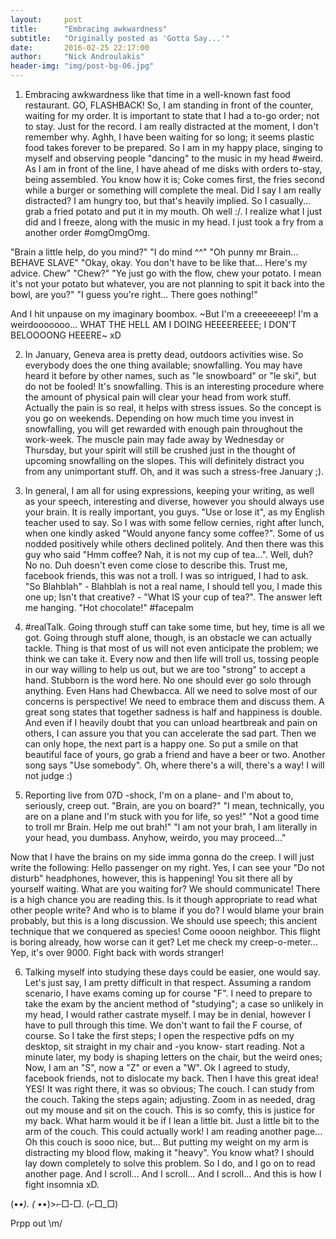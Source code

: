 ```yaml
---
layout:     post
title:      "Embracing awkwardness"
subtitle:   "Originally posted as 'Gotta Say...'"
date:       2016-02-25 22:17:00
author:     "Nick Androulakis"
header-img: "img/post-bg-06.jpg"
---
```


1. Embracing awkwardness like that time in a well-known fast food restaurant. GO, FLASHBACK! So, I am standing in front of the counter, waiting for my order. It is important to state that I had a to-go order; not to stay. Just for the record. I am really distracted at the moment, I don't remember why. Aghh, I have been waiting for so long; it seems plastic food takes forever to be prepared. So I am in my happy place, singing to myself and observing people "dancing" to the music in my head #weird. As I am in front of the line, I have ahead of me disks with orders to-stay, being assembled. You know how it is; Coke comes first, the fries second while a burger or something will complete the meal. Did I say I am really distracted? I am hungry too, but that's heavily implied. So I casually... grab a fried potato and put it in my mouth. Oh well :/. I realize what I just did and I freeze, along with the music in my head. I just took a fry from a another order #omgOmgOmg.

"Brain a little help, do you mind?"
"I do mind ^^"
"Oh punny mr Brain... BEHAVE SLAVE"
"Okay, okay. You don't have to be like that... Here's my advice. Chew"
"Chew?"
"Ye just go with the flow, chew your potato. I mean it's not your potato but whatever, you are not planning to spit it back into the bowl, are you?"
"I guess you're right... There goes nothing!"

And I hit unpause on my imaginary boombox. ~But I'm a creeeeeeep! I'm a weirdooooooo... WHAT THE HELL AM I DOING HEEEEREEEE; I DON'T BELOOOONG HEEERE~ xD

2. In January, Geneva area is pretty dead, outdoors activities wise. So everybody does the one thing available; snowfalling. You may have heard it before by other names, such as "le snowboard" or "le ski", but do not be fooled! It's snowfalling. This is an interesting procedure where the amount of physical pain will clear your head from work stuff. Actually the pain is so real, it helps with stress issues. So the concept is you go on weekends. Depending on how much time you invest in snowfalling, you will get rewarded with enough pain throughout the work-week. The muscle pain may fade away by Wednesday or Thursday, but your spirit will still be crushed just in the thought of upcoming snowfalling on the slopes. This will definitely distract you from any unimportant stuff. Oh, and it was such a stress-free January ;).

3. In general, I am all for using expressions, keeping your writing, as well as your speech, interesting and diverse, however you should always use your brain. It is really important, you guys. "Use or lose it", as my English teacher used to say. So I was with some fellow cernies, right after lunch, when one kindly asked "Would anyone fancy some coffee?". Some of us nodded positively while others declined politely. And then there was this guy who said "Hmm coffee? Nah, it is not my cup of tea...". Well, duh? No no. Duh doesn't even come close to describe this. Trust me, facebook friends, this was not a troll. I was so intrigued, I had to ask. "So Blahblah" - Blahblah is not a real name, I should tell you, I made this one up; Isn't that creative? - "What IS your cup of tea?". The answer left me hanging. "Hot chocolate!" #facepalm

4. #realTalk. Going through stuff can take some time, but hey, time is all we got. Going through stuff alone, though, is an obstacle we can actually tackle. Thing is that most of us will not even anticipate the problem; we think we can take it. Every now and then life will troll us, tossing people in our way willing to help us out, but we are too "strong" to accept a hand. Stubborn is the word here. No one should ever go solo through anything. Even Hans had Chewbacca. All we need to solve most of our concerns is perspective! We need to embrace them and discuss them. A great song states that together sadness is half and happiness is double. And even if I heavily doubt that you can unload heartbreak and pain on others, I can assure you that you can accelerate the sad part. Then we can only hope, the next part is a happy one. So put a smile on that beautiful face of yours, go grab a friend and have a beer or two. Another song says "Use somebody". Oh, where there's a will, there's a way! I will not judge :)

5. Reporting live from 07D -shock, I'm on a plane- and I'm about to, seriously, creep out. "Brain, are you on board?"
"I mean, technically, you are on a plane and I'm stuck with you for life, so yes!"
"Not a good time to troll mr Brain. Help me out brah!"
"l am not your brah, I am literally in your head, you dumbass. Anyhow, weirdo, you may proceed..."

Now that I have the brains on my side imma gonna do the creep. I will just write the following: Hello passenger on my right. Yes, I can see your "Do not disturb" headphones, however, this is happening! You sit there all by yourself waiting. What are you waiting for? We should communicate! There is a high chance you are reading this. Is it though appropriate to read what other people write? And who is to blame if you do? I would blame your brain probably, but this is a long discussion. We should use speech; this ancient technique that we conquered as species! Come oooon neighbor. This flight is boring already, how worse can it get? Let me check my creep-o-meter... Yep, it's over 9000. Fight back with words stranger!

6. Talking myself into studying these days could be easier, one would say. Let's just say, I am pretty difficult in that respect. Assuming a random scenario, I have exams coming up for course "F". I need to prepare to take the exam by the ancient method of "studying"; a case so unlikely in my head, I would rather castrate myself. I may be in denial, however I have to pull through this time. We don't want to fail the F course, of course. So I take the first steps; I open the respective pdfs on my desktop, sit straight in my chair and -you know- start reading. Not a minute later, my body is shaping letters on the chair, but the weird ones; Now, I am an "S", now a "Z" or even a "W". Ok I agreed to study, facebook friends, not to dislocate my back. Then I have this great idea! YES! It was right there, it was so obvious; The couch. I can study from the couch. Taking the steps again; adjusting. Zoom in as needed, drag out my mouse and sit on the couch. This is so comfy, this is justice for my back. What harm would it be if I lean a little bit. Just a little bit to the arm of the couch. This could actually work! I am reading another page... Oh this couch is sooo nice, but... But putting my weight on my arm is distracting my blood flow, making it "heavy". You know what? I should lay down completely to solve this problem. So I do, and I go on to read another page. And I scroll... And I scroll... And I scroll... And this is how I fight insomnia xD.

(•_•). ( •_•)>⌐□-□. (⌐□_□)

Prpp out \m/
